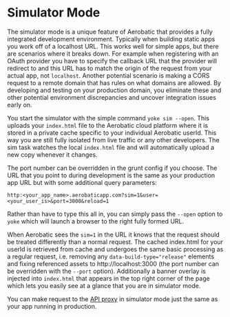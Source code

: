 
# Simulator Mode

The simulator mode is a unique feature of Aerobatic that provides a fully integrated development environment. Typically when building static apps you work off of a localhost URL. This works well for simple apps, but there are scenarios where it breaks down. For example when registering with an OAuth provider you have to specify the callback URL that the provider will redirect to and this URL has to match the origin of the request from your actual app, not `localhost`. Another potential scenario is making a CORS request to a remote domain that has rules on what domains are allowed. By developing and testing on your production domain, you eliminate these and other potential environment discrepancies and uncover integration issues early on.

You start the simulator with the simple command `yoke sim --open`. This uploads your `index.html` file to the Aerobatic cloud platform where it is stored in a private cache specific to your individual Aerobatic userId. This way you are still fully isolated from live traffic or any other developers. The sim task watches the local `index.html` file and will automatically upload a new copy whenever it changes.

The port number can be overridden in the grunt config if you choose. The URL that you point to during development is the same as your production app URL but with some additional query parameters:

```
http:<your_app_name>.aerobaticapp.com?sim=1&user=<your_user_is>&port=3000&reload=1
```

Rather than have to type this all in, you can simply pass the `--open` option to `yoke` which will launch a browser to the right fully formed URL.

When Aerobatic sees the `sim=1` in the URL it knows that the request should be treated differently than a normal request. The cached index.html for your userId is retrieved from cache and undergoes the same basic processing as a regular request, i.e. removing any `data-build-type="release"` elements and fixing referenced assets to http://localhost:3000 (the port number can be overridden with the `--port` option). Additionally a banner overlay is injected into `index.html` that appears in the top right corner of the page which lets you easily see at a glance that you are in simulator mode.

You can make request to the [API proxy](docs/api-integration) in simulator mode just the same as your app running in production.
